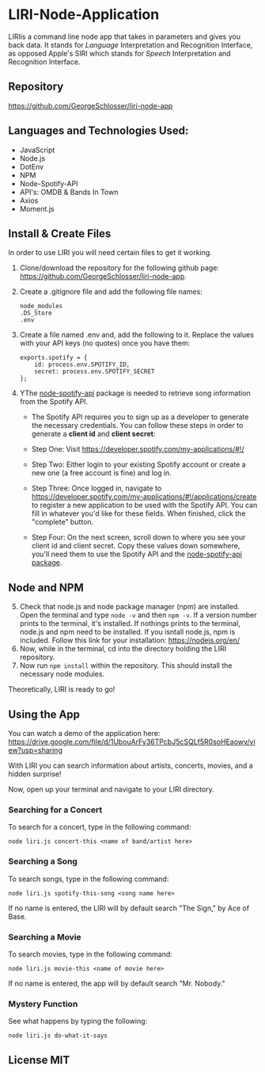# LIRI-Node-Application

 LIRIis a command line node app that takes in parameters and gives you back data. It stands for  _Language_ Interpretation and Recognition Interface, as opposed Apple's SIRI which stands for _Speech_  Interpretation and Recognition Interface.

## Repository 
https://github.com/GeorgeSchlosser/liri-node-app

## Languages and Technologies Used:
* JavaScript
* Node.js
* DotEnv
* NPM
* Node-Spotify-API
* API's: OMDB & Bands In Town
* Axios
* Moment.js

 ## Install & Create Files
 In order to use LIRI you will need certain files to get it working.

 1. Clone/download the repository for the following github page: https://github.com/GeorgeSchlosser/liri-node-app.
 2. Create a .gitignore file and add the following file names:
    ```
    node_modules
    .DS_Store
    .env

    ```
3. Create a file named .env and, add the following to it. Replace the values with your API keys (no quotes) once you have them:
    ```
    exports.spotify = {
        id: process.env.SPOTIFY_ID,
        secret: process.env.SPOTIFY_SECRET
    };
    ```
4. YThe [node-spotify-api](https://www.npmjs.com/package/node-spotify-api) package is needed to retrieve song information from the Spotify API.

   * The Spotify API requires you to sign up as a developer to generate the necessary credentials. You can follow these steps in order to generate a **client id** and **client secret**:

    * Step One: Visit <https://developer.spotify.com/my-applications/#!/>

    * Step Two: Either login to your existing Spotify account or create a new one (a free account is fine) and log in.

    * Step Three: Once logged in, navigate to <https://developer.spotify.com/my-applications/#!/applications/create> to register a new application to be used with the Spotify API. You can fill in whatever you'd like for these fields. When finished, click the "complete" button.

    * Step Four: On the next screen, scroll down to where you see your client id and client secret. Copy these values down somewhere, you'll need them to use the Spotify API and the [node-spotify-api package](https://www.npmjs.com/package/node-spotify-api).


## Node and NPM
5. Check that node.js and node package manager (npm) are installed. Open the terminal and type `node -v` and then `npm -v`. If a version number prints to the terminal, it's installed. If nothings prints to the terminal, node.js and npm need to be installed. If you isntall node.js, npm is included. Follow this link for your installation: https://nodejs.org/en/
6. Now, while in the terminal, cd into the directory holding the LIRI repository.
7. Now run `npm install` within the repository. This should install the necessary node modules.

Theoretically, LIRI is ready to go!

## Using the App

You can watch a demo of the application here: https://drive.google.com/file/d/1UbouArFy36TPcbJ5cSQLf5R0soHEaowv/view?usp=sharing

With LIRI you can search information about artists, concerts, movies, and a hidden surprise!


Now, open up your terminal and navigate to your LIRI directory.


### Searching for a Concert

To search for a concert, type in the following command:
```
node liri.js concert-this <name of band/artist here>
```

### Searching a Song

To search songs, type in the following command:
```
node liri.js spotify-this-song <song name here>
```
If no name is entered, the LIRI will by default search "The Sign," by Ace of Base.


### Searching a Movie

To search movies, type in the following command:
```
node liri.js movie-this <name of movie here>
```
If no name is entered, the app will by default search "Mr. Nobody."


### Mystery Function

See what happens by typing the following:
```
node liri.js do-what-it-says
```



## License MIT
